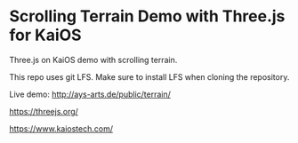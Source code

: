 # Scrolling Terrain Demo with Three.js for KaiOS
Three.js on KaiOS demo with scrolling terrain.

This repo uses git LFS. Make sure to install LFS when cloning the repository.

Live demo:
http://ays-arts.de/public/terrain/


https://threejs.org/

https://www.kaiostech.com/
